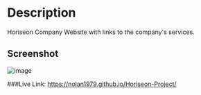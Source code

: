 # Description
Horiseon Company Website with links to the company's services.


## Screenshot
![image](https://user-images.githubusercontent.com/53482411/119242294-54262400-bb22-11eb-9543-455e41713976.png)

###Live Link: https://nolan1979.github.io/Horiseon-Project/
